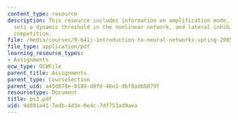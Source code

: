 ```yaml
---
content_type: resource
description: This resource includes information on amplification mode, global inhibition
  sets a dynamic threshold in the nonlinear network, and lateral inhibition mediates
  competition.
file: /media/courses/9-641j-introduction-to-neural-networks-spring-2005/9d891a417edb4d3e0e4c7df753ad9aea_ps3.pdf
file_type: application/pdf
learning_resource_types:
- Assignments
ocw_type: OCWFile
parent_title: Assignments
parent_type: CourseSection
parent_uid: a45d878e-0189-d0fd-46e1-dbf8ad68879f
resourcetype: Document
title: ps3.pdf
uid: 9d891a41-7edb-4d3e-0e4c-7df753ad9aea
---
```

